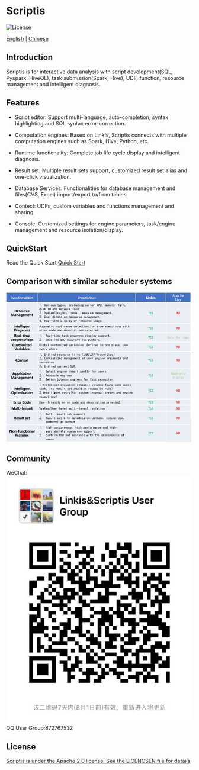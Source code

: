 Scriptis
============

[![License](https://img.shields.io/badge/license-Apache%202-4EB1BA.svg)](https://www.apache.org/licenses/LICENSE-2.0.html)

[English](docs/en_US/README.md) | [Chinese](docs/zh_CN/README.md)

## Introduction

Scriptis is for interactive data analysis with script development(SQL, Pyspark, HiveQL), task submission(Spark, Hive), UDF, function, resource management and intelligent diagnosis.

## Features

* Script editor: Support multi-language, auto-completion, syntax highlighting and SQL syntax error-correction.

* Computation engines: Based on Linkis, Scriptis connects with multiple computation engines such as Spark, Hive, Python, etc.

* Runtime functionality: Complete job life cycle display and intelligent diagnosis.

* Result set: Multiple result sets support, customized result set alias and one-click visualization. 

* Database Services: Functionalities for database management and files(CVS, Excel) import/export to/from tables.

* Context: UDFs, custom variables and functions management and sharing.

* Console: Customized settings for engine parameters, task/engine management and resource isolation/display.


## QuickStart

Read the Quick Start [Quick Start](/docs/en_US/ch3/Scriptis_Quick_Start.md)

## Comparison with similar scheduler systems
![Comparison](/docs/en_US/images/readme/Comparison.png)

## Community
WeChat:
![WeChat](/docs/en_US/images/wechat.jpg)
QQ User Group:872767532
## License

[Scriptis is under the Apache 2.0 license. See the LICENCSEN file for details]((http://www.apache.org/licenses/LICENSE-2.0))
